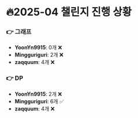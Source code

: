 # 🔥2025-04 챌린지 진행 상황

### 👉 그래프
- **YoonYn9915**: 0개 ❌
- **Mingguriguri**: 2개 ❌
- **zaqquum**: 4개 ❌


### 👉 DP
- **YoonYn9915**: 2개 ❌
- **Mingguriguri**: 6개 ✅
- **zaqquum**: 4개 ❌


